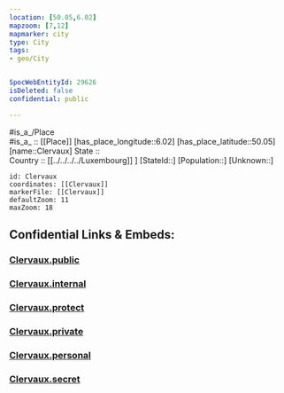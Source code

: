 ```yaml
---
location: [50.05,6.02] 
mapzoom: [7,12] 
mapmarker: city 
type: City
tags:
- geo/City


SpocWebEntityId: 29626
isDeleted: false
confidential: public

---
```

#is_a_/Place  
#is_a_ :: [[Place]] 
[has_place_longitude::6.02] 
[has_place_latitude::50.05] 
[name::Clervaux] 
State ::  
Country :: [[../../../../Luxembourg]] ] 
[StateId::] 
[Population::] 
[Unknown::] 


```leaflet
id: Clervaux
coordinates: [[Clervaux]] 
markerFile: [[Clervaux]] 
defaultZoom: 11 
maxZoom: 18
```


## Confidential Links & Embeds: 

### [Clervaux.public](/_public/\Earth\Continent\Europe\Europe~West\Luxembourg\Districts~Luxembourg\Diekirch\CityClervaux.public.md) 

### [Clervaux.internal](/_internal/\Earth\Continent\Europe\Europe~West\Luxembourg\Districts~Luxembourg\Diekirch\CityClervaux.internal.md) 

### [Clervaux.protect](/_protect/\Earth\Continent\Europe\Europe~West\Luxembourg\Districts~Luxembourg\Diekirch\CityClervaux.protect.md) 

### [Clervaux.private](/_private/\Earth\Continent\Europe\Europe~West\Luxembourg\Districts~Luxembourg\Diekirch\CityClervaux.private.md) 

### [Clervaux.personal](/_personal/\Earth\Continent\Europe\Europe~West\Luxembourg\Districts~Luxembourg\Diekirch\CityClervaux.personal.md) 

### [Clervaux.secret](/_secret/\Earth\Continent\Europe\Europe~West\Luxembourg\Districts~Luxembourg\Diekirch\CityClervaux.secret.md)

